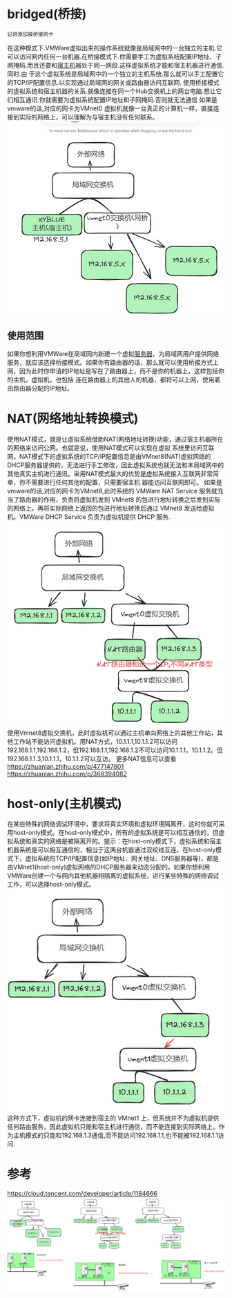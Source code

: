 # bridged(桥接)
```
记得添加被桥接网卡
```
在这种模式下.VMWare虚拟出来的操作系统就像是局域网中的一台独立的主机.它可以访问网内任何一台机器.在桥接模式下.你需要手工为虚拟系统配置IP地址、子网掩码.而且还要和[宿主机](https://cloud.tencent.com/product/cdh?from_column=20065&from=20065)器处于同一网段.这样虚拟系统才能和宿主机器进行通信.同时.由 于这个虚拟系统是局域网中的一个独立的主机系统.那么就可以手工配置它的TCP/IP配置信息.以实现通过局域网的网关或路由器访问互联网. 
使用桥接模式的虚拟系统和宿主机器的关系.就像连接在同一个Hub交换机上的两台电脑.想让它们相互通讯.你就需要为虚拟系统配置IP地址和子网掩码.否则就无法通信
如果是vmware的话,对应的网卡为VMnet0
虚拟机就像一台真正的计算机一样，直接连接到实际的网络上，可以理解为与宿主机没有任何联系。
![image-202312115129122.png](00_sync/00网络/三种网络模式简单记录/三种网络模式简记/image-202312115129122.png)
## 使用范围
如果你想利用VMWare在局域网内新建一个虚拟[服务器](https://cloud.tencent.com/act/pro/promotion-cvm?from_column=20065&from=20065)，为局域网用户提供网络服务，就应该选择桥接模式。如果你有路由器的话，那么就可以使用桥接方式上网，因为此时你申请的IP地址是写在了路由器上，而不是你的机器上，这样包括你的主机，虚拟机，也包括 连在路由器上的其他人的机器，都将可以上网，使用着由路由器分配的IP地址。
# NAT(网络地址转换模式)
使用NAT模式，就是让虚拟系统借助NAT(网络地址转换)功能，通过宿主机器所在的网络来访问公网。也就是说，使用NAT模式可以实现在虚拟 系统里访问互联网。NAT模式下的虚拟系统的TCP/IP配置信息是由VMnet8(NAT)虚拟网络的DHCP服务器提供的，无法进行手工修改，因此虚拟系统也就无法和本局域网中的其他真实主机进行通讯。采用NAT模式最大的优势是虚拟系统接入互联网非常简单，你不需要进行任何其他的配置，只需要宿主机 器能访问互联网即可。
如果是vmware的话,对应的网卡为VMnet8,此时系统的 VMWare NAT Service 服务就充当了路由器的作用，负责将虚拟机发到 VMnet8 的包进行地址转换之后发到实际的网络上，再将实际网络上返回的包进行地址转换后通过 VMnet8 发送给虚拟机。VMWare DHCP Service 负责为虚拟机提供 DHCP 服务.
![image-202312124848350.png](00_sync/00网络/三种网络模式简单记录/三种网络模式简记/image-202312124848350.png)
使用Vmnet8虚拟交换机，此时虚拟机可以通过主机单向网络上的其他工作站，其他工作站不能访问虚拟机。用NAT方式，10.1.1.1,10.1.1.2可以访问192.168.1.1,192.168.1.2，但192.168.1.1,192.168.1.2不可以访问10.1.1.1，10.1.1.2。但192.168.1.1.3,10.1.1.1，10.1.1.2可以互访。
更多NAT信息可以查看
https://zhuanlan.zhihu.com/p/477147801
https://zhuanlan.zhihu.com/p/368394082
# host-only(主机模式)
在某些特殊的网络调试环境中，要求将真实环境和虚拟环境隔离开，这时你就可采用host-only模式。在host-only模式中，所有的虚拟系统是可以相互通信的，但虚拟系统和真实的网络是被隔离开的。提示：在host-only模式下，虚拟系统和宿主机器系统是可以相互通信的，相当于这两台机器通过双绞线互连。在host-only模式下，虚拟系统的TCP/IP配置信息(如IP地址、网关地址、DNS服务器等)，都是由VMnet1(host-only)虚拟网络的DHCP服务器来动态分配的。如果你想利用VMWare创建一个与网内其他机器相隔离的虚拟系统，进行某些特殊的网络调试工作，可以选择host-only模式。
![image-20231212113512.png](00_sync/00网络/三种网络模式简单记录/三种网络模式简记/image-20231212113512.png)
这种方式下，虚拟机的网卡连接到宿主的 VMnet1 上，但系统并不为虚拟机提供任何路由服务，因此虚拟机只能和宿主机进行通信，而不能连接到实际网络上。作为主机模式的只能和192.168.1.3通信,而不能访问192.168.1.1,也不能被192.168.1.1访问.
# 参考
https://cloud.tencent.com/developer/article/1184666
![image-202312121343155.png](00_sync/00网络/三种网络模式简单记录/三种网络模式简记/image-202312121343155.png)
